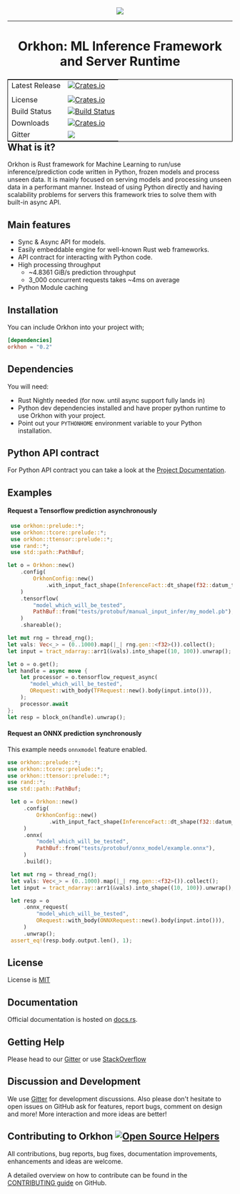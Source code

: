 <div align="center">
  <img src="https://github.com/vertexclique/orkhon/blob/master/doc/logo/orkhon.png"><br>
</div>

-----------------

<h1 align="center">Orkhon: ML Inference Framework and Server Runtime</h1>


<table align=left style='float: left; margin: 4px 10px 0px 0px; border: 1px solid #000000;'>
<tr>
  <td>Latest Release</td>
  <td>
    <a href="https://crates.io/crates/orkhon">
    <img alt="Crates.io" src="https://img.shields.io/crates/v/orkhon.svg?style=popout-square">
    </a>
  </td>
</tr>
<tr>
  <td></td>
</tr>
<tr>
  <td>License</td>
  <td>
    <a href="https://github.com/vertexclique/orkhon/blob/master/LICENSE">
    <img alt="Crates.io" src="https://img.shields.io/crates/l/orkhon.svg?style=popout-square">
    </a>
</td>
</tr>
<tr>
  <td>Build Status</td>
  <td>
    <a href="https://github.com/vertexclique/orkhon/actions">
    <img alt="Build Status" src="https://github.com/vertexclique/orkhon/workflows/CI/badge.svg" />
    </a>
  </td>
</tr>
<tr>
  <td>Downloads</td>
  <td>
    <a href="https://crates.io/crates/orkhon">
    <img alt="Crates.io" src="https://img.shields.io/crates/d/orkhon.svg?style=popout-square">
    </a>
  </td>
</tr>
<tr>
	<td>Gitter</td>
	<td>
		<a href="https://gitter.im/orkhonml/community">
		<img src="https://badges.gitter.im/Join%20Chat.svg" />
		</a>
	</td>
</tr>
</table>

## What is it?

Orkhon is Rust framework for Machine Learning to run/use inference/prediction code written in Python, frozen models and process unseen data. It is mainly focused on serving models and processing unseen data in a performant manner. Instead of using Python directly and having scalability problems for servers this framework tries to solve them with built-in async API.

## Main features

* Sync & Async API for models.
* Easily embeddable engine for well-known Rust web frameworks.
* API contract for interacting with Python code.
* High processing throughput
    * ~4.8361 GiB/s prediction throughput
    * 3_000 concurrent requests takes ~4ms on average 
* Python Module caching

## Installation

You can include Orkhon into your project with;

```toml
[dependencies]
orkhon = "0.2"
```

## Dependencies
You will need:
* Rust Nightly needed (for now. until async support fully lands in)
* Python dev dependencies installed and have proper python runtime to use Orkhon with your project.
* Point out your `PYTHONHOME` environment variable to your Python installation.

## Python API contract

For Python API contract you can take a look at the [Project Documentation](https://docs.rs/orkhon).

 ## Examples
 #### Request a Tensorflow prediction asynchronously

```rust
 use orkhon::prelude::*;
 use orkhon::tcore::prelude::*;
 use orkhon::ttensor::prelude::*;
 use rand::*;
 use std::path::PathBuf;

let o = Orkhon::new()
    .config(
        OrkhonConfig::new()
            .with_input_fact_shape(InferenceFact::dt_shape(f32::datum_type(), tvec![10, 100])),
    )
    .tensorflow(
        "model_which_will_be_tested",
        PathBuf::from("tests/protobuf/manual_input_infer/my_model.pb"),
    )
    .shareable();

let mut rng = thread_rng();
let vals: Vec<_> = (0..1000).map(|_| rng.gen::<f32>()).collect();
let input = tract_ndarray::arr1(&vals).into_shape((10, 100)).unwrap();

let o = o.get();
let handle = async move {
    let processor = o.tensorflow_request_async(
       "model_which_will_be_tested",
       ORequest::with_body(TFRequest::new().body(input.into())),
    );
    processor.await
};
let resp = block_on(handle).unwrap();
```

 #### Request an ONNX prediction synchronously

This example needs `onnxmodel` feature enabled.

```rust
use orkhon::prelude::*;
use orkhon::tcore::prelude::*;
use orkhon::ttensor::prelude::*;
use rand::*;
use std::path::PathBuf;

 let o = Orkhon::new()
     .config(
         OrkhonConfig::new()
             .with_input_fact_shape(InferenceFact::dt_shape(f32::datum_type(), tvec![10, 100])),
     )
     .onnx(
         "model_which_will_be_tested",
         PathBuf::from("tests/protobuf/onnx_model/example.onnx"),
     )
     .build();

 let mut rng = thread_rng();
 let vals: Vec<_> = (0..1000).map(|_| rng.gen::<f32>()).collect();
 let input = tract_ndarray::arr1(&vals).into_shape((10, 100)).unwrap();

 let resp = o
     .onnx_request(
         "model_which_will_be_tested",
         ORequest::with_body(ONNXRequest::new().body(input.into())),
     )
     .unwrap();
 assert_eq!(resp.body.output.len(), 1);
```

## License

License is [MIT](https://github.com/vertexclique/orkhon/blob/master/LICENSE)

## Documentation

Official documentation is hosted on [docs.rs](https://docs.rs/orkhon).

## Getting Help
Please head to our [Gitter](https://gitter.im/orkhonml/community) or use [StackOverflow](https://stackoverflow.com/questions/tagged/orkhon)

## Discussion and Development
We use [Gitter](https://gitter.im/orkhonml/community) for development discussions. Also please don't hesitate to open issues on GitHub ask for features, report bugs, comment on design and more!
More interaction and more ideas are better!

## Contributing to Orkhon [![Open Source Helpers](https://www.codetriage.com/vertexclique/orkhon/badges/users.svg)](https://www.codetriage.com/vertexclique/orkhon)

All contributions, bug reports, bug fixes, documentation improvements, enhancements and ideas are welcome.

A detailed overview on how to contribute can be found in the  [CONTRIBUTING guide](.github/CONTRIBUTING.md) on GitHub.
